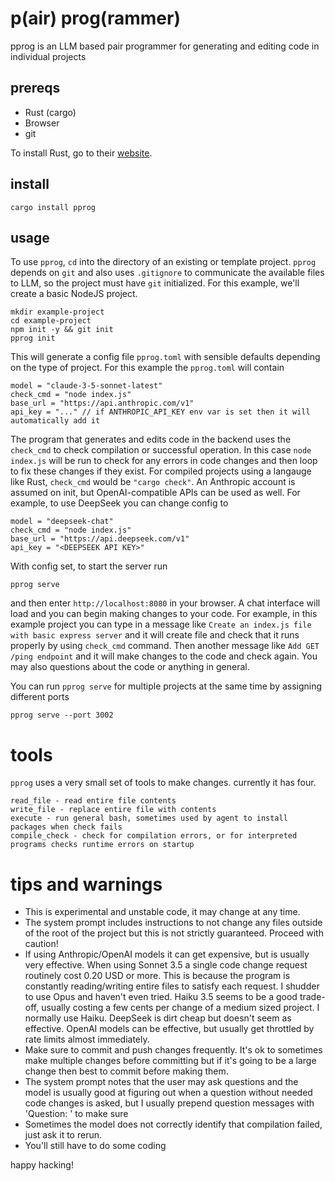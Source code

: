 # p(air) prog(rammer)
pprog is an LLM based pair programmer for generating and editing code in individual projects

## prereqs
- Rust (cargo)
- Browser
- git

To install Rust, go to their [website](https://www.rust-lang.org/).

## install
```
cargo install pprog
```

## usage
To use `pprog`, `cd` into the directory of an existing or template project.  `pprog` depends on `git` and also uses `.gitignore` to communicate the available files to LLM, so the project must have `git` initialized. For this example, we'll create a basic NodeJS project.
```
mkdir example-project
cd example-project
npm init -y && git init
pprog init
```
This will generate a config file `pprog.toml` with sensible defaults depending on the type of project.  For this example the `pprog.toml` will contain
```
model = "claude-3-5-sonnet-latest"
check_cmd = "node index.js"
base_url = "https://api.anthropic.com/v1"
api_key = "..." // if ANTHROPIC_API_KEY env var is set then it will automatically add it
```
The program that generates and edits code in the backend uses the `check_cmd` to check compilation or successful operation.  In this case `node index.js` will be run to check for any errors in code changes and then loop to fix these changes if they exist.  For compiled projects using a langauge like Rust, `check_cmd` would be `"cargo check"`.  An Anthropic account is assumed on init, but OpenAI-compatible APIs can be used as well.  For example, to use DeepSeek you can change config to 
```
model = "deepseek-chat"
check_cmd = "node index.js"
base_url = "https://api.deepseek.com/v1"
api_key = "<DEEPSEEK API KEY>"
```
With config set, to start the server run 
```
pprog serve
```
and then enter `http://localhost:8080` in your browser.  A chat interface will load and you can begin making changes to your code.  For example, in this example project you can type in a message like `Create an index.js file with basic express server` and it will create file and check that it runs properly by using `check_cmd` command.  Then another message like `Add GET /ping endpoint` and it will make changes to the code and check again.  You may also questions about the code or anything in general.

You can run `pprog serve` for multiple projects at the same time by assigning different ports
```
pprog serve --port 3002
```

# tools
`pprog` uses a very small set of tools to make changes.  currently it has four.
```
read_file - read entire file contents
write_file - replace entire file with contents
execute - run general bash, sometimes used by agent to install packages when check fails
compile_check - check for compilation errors, or for interpreted programs checks runtime errors on startup
```

# tips and warnings
- This is experimental and unstable code, it may change at any time.
- The system prompt includes instructions to not change any files outside of the root of the project but this is not strictly guaranteed.  Proceed with caution!
- If using Anthropic/OpenAI models it can get expensive, but is usually very effective.  When using Sonnet 3.5 a single code change request routinely cost 0.20 USD or more.  This is because the program is constantly reading/writing entire files to satisfy each request.  I shudder to use Opus and haven't even tried.  Haiku 3.5 seems to be a good trade-off, usually costing a few cents per change of a medium sized project.  I normally use Haiku.  DeepSeek is dirt cheap but doesn't seem as effective.  OpenAI models can be effective, but usually get throttled by rate limits almost immediately.
- Make sure to commit and push changes frequently.  It's ok to sometimes make multiple changes before committing but if it's going to be a large change then best to commit before making them.
- The system prompt notes that the user may ask questions and the model is usually good at figuring out when a question without needed code changes is asked, but I usually prepend question messages with 'Question: ' to make sure
- Sometimes the model does not correctly identify that compilation failed, just ask it to rerun. 
- You'll still have to do some coding

happy hacking!
